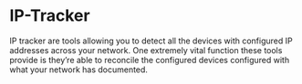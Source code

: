 # IP-Tracker
IP tracker are tools allowing you to detect all the devices with configured IP addresses across your network. One extremely vital function these tools provide is they’re able to reconcile the configured devices configured with what your network has documented.

